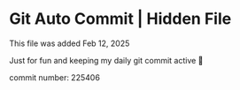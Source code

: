 # Git Auto Commit | Hidden File

This file was added Feb 12, 2025

Just for fun and keeping my daily git commit active 🤪

commit number: 225406
